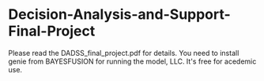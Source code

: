 # Decision-Analysis-and-Support-Final-Project

 Please read the DADSS_final_project.pdf for details.
 You need to install genie from BAYESFUSION for running  the model, LLC. It's free for acedemic use. 
